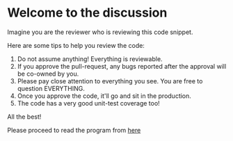 # Welcome to the discussion

Imagine you are the reviewer who is reviewing this code snippet.

Here are some tips to help you review the code: 

1. Do not assume anything! Everything is reviewable.
2. If you approve the pull-request, any bugs reported after the approval will be co-owned by you.
3. Please pay close attention to everything you see. You are free to question EVERYTHING.
4. Once you approve the code, it'll go and sit in the production.
5. The code has a very good unit-test coverage too!

All the best!

Please proceed to read the program from [here](./discussion.review.me)

